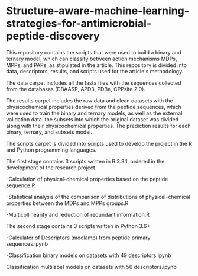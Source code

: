 # Structure-aware-machine-learning-strategies-for-antimicrobial-peptide-discovery

This repository contains the scripts that were used to build a binary and ternary model, which can classify between action mechanisms MDPs, MPPs, and PAPs, as stipulated in the article. 
This repository is divided into data, descriptors, results, and scripts used for the article's methodology. 

The data carpet includes all the fasta files with the sequences collected from the databases (DBAASP, APD3, PDBe, CPPsite 2.0). 

The results carpet includes the raw data and clean datasets with the physicochemical properties derived from the peptide sequences, which were used to train the binary and ternary models, as well as the external validation data. the subsets into which the original dataset was divided along with their physicochemical properties. 
The prediction results for each binary, ternary, and subsets model. 

The scripts carpet is divided into scripts used to develop the project in the R and Python programming languages. 
 
The first stage contains 3 scripts written in R 3.3.1, ordered in the development of the research project. 

-Calculation of physical-chemical properties based on the peptide sequence.R 

-Statistical analysis of the comparison of distributions of physical-chemical properties between the MDPs and MPPs groups.R 

-Multicollinearity and reduction of redundant information.R 

The second stage contains 3 scripts written in Python 3.6+ 

-Calculator of Descriptors (modlamp) from peptide primary sequences.ipynb   

-Classification binary models on datasets with 49 descriptors.ipynb   

Classification multilabel models on datasets with 56 descriptors.ipynb  
